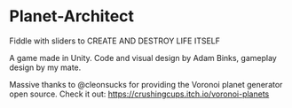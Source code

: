 # Planet-Architect
Fiddle with sliders to CREATE AND DESTROY LIFE ITSELF

A game made in Unity. Code and visual design by Adam Binks, gameplay design by my mate.

Massive thanks to @cleonsucks for providing the Voronoi planet generator open source. Check it out: https://crushingcups.itch.io/voronoi-planets
